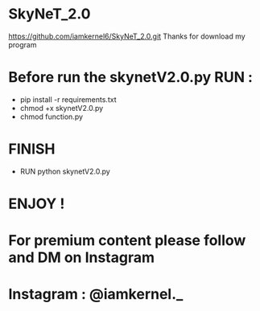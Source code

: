 # SkyNeT_2.0

https://github.com/iamkernel6/SkyNeT_2.0.git
Thanks for download my program

# Before run the skynetV2.0.py RUN :
- pip install -r requirements.txt
- chmod +x skynetV2.0.py
- chmod function.py

# FINISH
- RUN python skynetV2.0.py

# ENJOY !

# For premium content please follow and DM on Instagram
# Instagram : @iamkernel._
